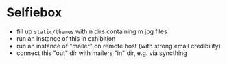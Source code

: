 # Selfiebox

- fill up `static/themes` with n dirs containing m jpg files
- run an instance of this in exhibition
- run an instance of "mailer" on remote host (with strong email credibility)
- connect this "out" dir with mailers "in" dir, e.g. via syncthing
